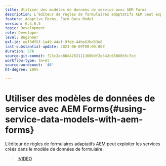 ```yaml
---
title: Utiliser des modèles de données de service avec AEM Forms
description: L’éditeur de règles de formulaires adaptatifs AEM peut exploiter les services créés dans le modèle de données de formulaire.
feature: Adaptive Forms, Form Data Model
version: 6.4,6.5
topic: Development
role: Developer
level: Beginner
exl-id: eef3df8f-1a49-44af-9feb-44be62bd83e8
last-substantial-update: 2021-06-09T00:00:00Z
duration: 576
source-git-commit: f23c2ab86d42531113690df2e342c65060b5c7cd
workflow-type: tm+mt
source-wordcount: '46'
ht-degree: 100%

---
```


# Utiliser des modèles de données de service avec AEM Forms{#using-service-data-models-with-aem-forms}

L’éditeur de règles de formulaires adaptatifs AEM peut exploiter les services créés dans le modèle de données de formulaire.

>[!VIDEO](https://video.tv.adobe.com/v/17739?quality=12&learn=on)
